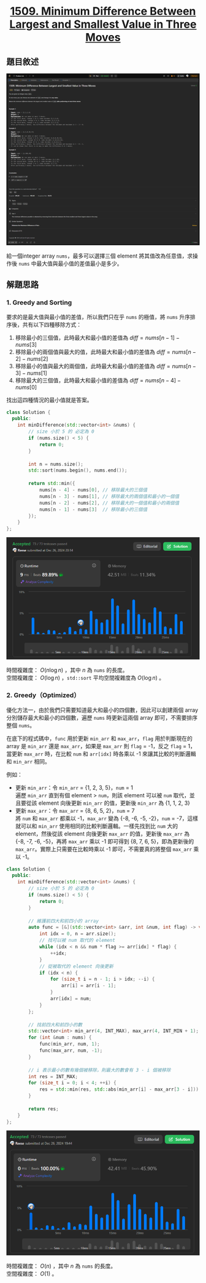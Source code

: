 # <center> [1509. Minimum Difference Between Largest and Smallest Value in Three Moves](https://leetcode.com/problems/minimum-difference-between-largest-and-smallest-value-in-three-moves/description/) </center>

## 題目敘述

[![](https://raw.githubusercontent.com/reese60525/ForPicGo/main/Pictures/20241226200042708.png)](https://raw.githubusercontent.com/reese60525/ForPicGo/main/Pictures/20241226200042708.png)

給一個integer array `nums`，最多可以選擇三個 element 將其值改為任意值，求操作後 `nums` 中最大值與最小值的差值最小是多少。

## 解題思路

### 1. Greedy and Sorting

要求的是最大值與最小值的差值，所以我們只在乎 `nums` 的極值，將 `nums` 升序排序後，共有以下四種移除方式：  

1. 移除最小的三個值，此時最大和最小值的差值為 $diff = nums[n-1] - nums[3]$
2. 移除最小的兩個值與最大的值，此時最大和最小值的差值為 $diff = nums[n-2] - nums[2]$
3. 移除最小的值與最大的兩個值，此時最大和最小值的差值為 $diff = nums[n-3] - nums[1]$
4. 移除最大的三個值，此時最大和最小值的差值為 $diff = nums[n-4] - nums[0]$

找出這四種情況的最小值就是答案。

```cpp {.line-numbers}
class Solution {
  public:
    int minDifference(std::vector<int> &nums) {
        // size 小於 5 的 必定為 0
        if (nums.size() < 5) {
            return 0;
        }

        int n = nums.size();
        std::sort(nums.begin(), nums.end());

        return std::min({
            nums[n - 4] - nums[0], // 移除最大的三個值
            nums[n - 3] - nums[1], // 移除最大的兩個值和最小的一個值
            nums[n - 2] - nums[2], // 移除最大的一個值和最小的兩個值
            nums[n - 1] - nums[3]  // 移除最小的三個值
        });
    }
};
```

[![](https://raw.githubusercontent.com/reese60525/ForPicGo/main/Pictures/20241226202205657.png)](https://raw.githubusercontent.com/reese60525/ForPicGo/main/Pictures/20241226202205657.png)

時間複雜度： $O(n \log n)$ ，其中 $n$ 為 `nums` 的長度。  
空間複雜度： $O(\log n)$ ，`std::sort` 平均空間複雜度為 $O(\log n)$ 。

### 2. Greedy（Optimized）

優化方法一，由於我們只需要知道最大和最小的四個數，因此可以創建兩個 array 分別儲存最大和最小的四個數，遍歷 `nums` 時更新這兩個 array 即可，不需要排序整個 `nums`。  

在底下的程式碼中，`func` 用於更新 `min_arr` 和 `max_arr`，`flag` 用於判斷現在的 array 是 `min_arr` 還是 `max_arr`，如果是 `max_arr` 則 `flag` = -1，反之 `flag` = 1，當更新 `max_arr` 時，在比較 `num` 和 `arr[idx]` 時各乘以 -1 來讓其比較的判斷邏輯和 `min_arr` 相同。  

例如：  

- 更新 `min_arr`：令 `min_arr` = {1, 2, 3, 5}，`num` = 1  
  遍歷 `min_arr` 直到有個 element > `num`，則該 element 可以被 `num` 取代，並且要從該 element 向後更新 `min_arr` 的值，更新後 `min_arr` 為 {1, 1, 2, 3}
- 更新 `max_arr`：令 `max_arr` = {8, 6, 5, 2}，`num` = 7  
  將 `num` 和 `max_arr` 都乘以 -1，`max_arr` 變為 {-8, -6, -5, -2}，`num` = -7，這樣就可以和 `min_arr` 使用相同的比較判斷邏輯。一樣先找到比 `num` 大的 element，然後從該 element 向後更新 `max_arr` 的值，更新後 `max_arr` 為 {-8, -7, -6, -5}，再將 `max_arr` 乘以 -1 即可得到 {8, 7, 6, 5}，即為更新後的 `max_arr`。實際上只需要在比較時乘以 -1 即可，不需要真的將整個 `max_arr` 乘以 -1。

```cpp {.line-numbers}
class Solution {
  public:
    int minDifference(std::vector<int> &nums) {
        // size 小於 5 的 必定為 0
        if (nums.size() < 5) {
            return 0;
        }

        // 維護前四大和前四小的 array
        auto func = [&](std::vector<int> &arr, int &num, int flag) -> void {
            int idx = 0, n = arr.size();
            // 找可以被 num 取代的 element
            while (idx < n && num * flag >= arr[idx] * flag) {
                ++idx;
            }
            // 從被取代的 element 向後更新
            if (idx < n) {
                for (size_t i = n - 1; i > idx; --i) {
                    arr[i] = arr[i - 1];
                }
                arr[idx] = num;
            }
        };

        // 找前四大和前四小的數
        std::vector<int> min_arr(4, INT_MAX), max_arr(4, INT_MIN + 1);
        for (int &num : nums) {
            func(min_arr, num, 1);
            func(max_arr, num, -1);
        }

        // i 表示最小的數有幾個被移除，則最大的數會有 3 - i 個被移除
        int res = INT_MAX;
        for (size_t i = 0; i < 4; ++i) {
            res = std::min(res, std::abs(min_arr[i] - max_arr[3 - i]));
        }

        return res;
    }
};
```

[![](https://raw.githubusercontent.com/reese60525/ForPicGo/main/Pictures/20241226204749003.png)](https://raw.githubusercontent.com/reese60525/ForPicGo/main/Pictures/20241226204749003.png)

時間複雜度： $O(n)$ ，其中 $n$ 為 `nums` 的長度。  
空間複雜度： $O(1)$ 。
